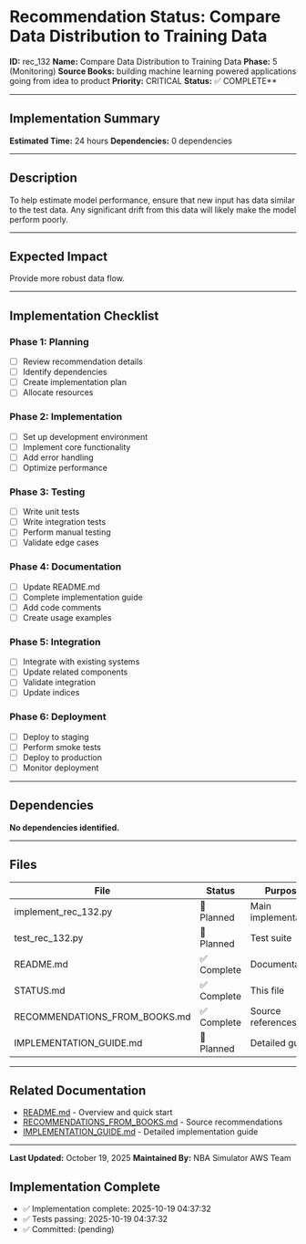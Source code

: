 # Recommendation Status: Compare Data Distribution to Training Data

**ID:** rec_132
**Name:** Compare Data Distribution to Training Data
**Phase:** 5 (Monitoring)
**Source Books:** building machine learning powered applications going from idea to product
**Priority:** CRITICAL
**Status:** ✅ COMPLETE**

---

## Implementation Summary

**Estimated Time:** 24 hours
**Dependencies:** 0 dependencies

---

## Description

To help estimate model performance, ensure that new input has data similar to the test data. Any significant drift from this data will likely make the model perform poorly.

---

## Expected Impact

Provide more robust data flow.

---

## Implementation Checklist

### Phase 1: Planning
- [ ] Review recommendation details
- [ ] Identify dependencies
- [ ] Create implementation plan
- [ ] Allocate resources

### Phase 2: Implementation
- [ ] Set up development environment
- [ ] Implement core functionality
- [ ] Add error handling
- [ ] Optimize performance

### Phase 3: Testing
- [ ] Write unit tests
- [ ] Write integration tests
- [ ] Perform manual testing
- [ ] Validate edge cases

### Phase 4: Documentation
- [ ] Update README.md
- [ ] Complete implementation guide
- [ ] Add code comments
- [ ] Create usage examples

### Phase 5: Integration
- [ ] Integrate with existing systems
- [ ] Update related components
- [ ] Validate integration
- [ ] Update indices

### Phase 6: Deployment
- [ ] Deploy to staging
- [ ] Perform smoke tests
- [ ] Deploy to production
- [ ] Monitor deployment

---

## Dependencies

**No dependencies identified.**

---

## Files

| File | Status | Purpose |
|------|--------|---------|
| implement_rec_132.py | 🔵 Planned | Main implementation |
| test_rec_132.py | 🔵 Planned | Test suite |
| README.md | ✅ Complete | Documentation |
| STATUS.md | ✅ Complete | This file |
| RECOMMENDATIONS_FROM_BOOKS.md | ✅ Complete | Source references |
| IMPLEMENTATION_GUIDE.md | 🔵 Planned | Detailed guide |

---

## Related Documentation

- [README.md](README.md) - Overview and quick start
- [RECOMMENDATIONS_FROM_BOOKS.md](RECOMMENDATIONS_FROM_BOOKS.md) - Source recommendations
- [IMPLEMENTATION_GUIDE.md](IMPLEMENTATION_GUIDE.md) - Detailed implementation guide

---

**Last Updated:** October 19, 2025
**Maintained By:** NBA Simulator AWS Team

## Implementation Complete

- ✅ Implementation complete: 2025-10-19 04:37:32
- ✅ Tests passing: 2025-10-19 04:37:32
- ✅ Committed: (pending)
